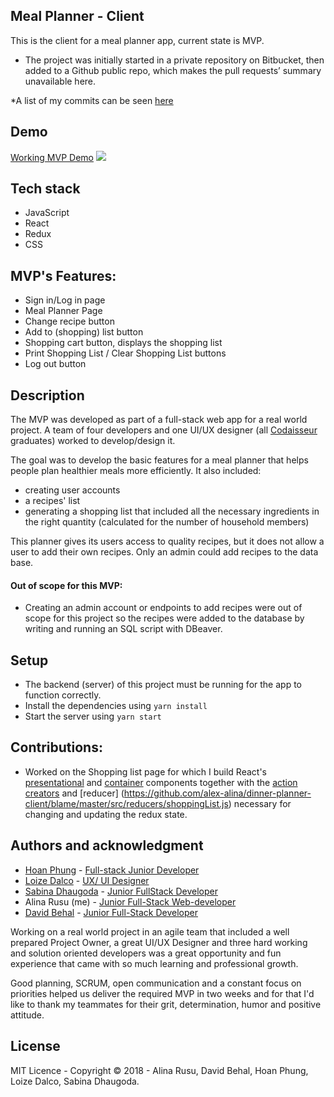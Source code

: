 ## Meal Planner - Client

This is the client for a meal planner app, current state is MVP.
* The project was initially started in a private repository on Bitbucket, then added to a Github public repo, which makes the pull requests’ summary unavailable here. 

*A list of my commits can be seen [here](https://github.com/alex-alina/dinner-planner-client/commits?author=alex-alina)

## Demo
[Working MVP Demo](https://loized.com/img/meal/video_meal.gif)
![](video_meal.gif)

## Tech stack
* JavaScript
* React
* Redux
* CSS

## MVP's Features:
* Sign in/Log in page
* Meal Planner Page 
* Change recipe button
* Add to (shopping) list button
* Shopping cart button, displays the shopping list
* Print Shopping List / Clear Shopping List buttons 
* Log out button

## Description
The MVP was developed as part of a full-stack web app for a real world project. A team of four developers and one UI/UX designer (all [Codaisseur](https://codaisseur.com/) graduates) worked to develop/design it. 

The goal was to develop the basic features for a meal planner that helps people plan healthier meals more efficiently. It also included:
- creating user accounts
- a recipes' list
- generating a shopping list that included all the necessary ingredients in the right quantity (calculated for the number of household members)

This planner gives its users access to quality recipes, but it does not allow a user to add their own recipes. Only an admin could add recipes to the data base. 

#### Out of scope for this MVP:
* Creating an admin account or endpoints to add recipes were out of scope for this project so the recipes were added to the database by writing and running an SQL script with DBeaver. 

## Setup
* The backend (server) of this project must be running for the app to function correctly.
* Install the dependencies using `yarn install`
* Start the server using `yarn start`

## Contributions:
* Worked on the Shopping list page for which I build React's [presentational](https://github.com/alex-alina/dinner-planner-client/blob/master/src/components/shoppingList/ShoppingList.js) and [container](https://github.com/alex-alina/dinner-planner-client/blob/master/src/components/shoppingList/ShoppingListContainer.js) components together with the [action creators](https://github.com/alex-alina/dinner-planner-client/blob/master/src/actions/shoppingList.js) and [reducer] (https://github.com/alex-alina/dinner-planner-client/blame/master/src/reducers/shoppingList.js) necessary for changing and updating the  redux state.

## Authors and acknowledgment
* [Hoan Phung](https://github.com/hoanphungt) - [Full-stack Junior Developer ](https://www.linkedin.com/in/hoanphung/)
* [Loize Dalco](https://loized.com/) - [UX/ UI Designer](https://www.linkedin.com/in/loize-dalco/)
* [Sabina Dhaugoda](https://github.com/sabeenski) - [Junior FullStack Developer](https://www.linkedin.com/in/sabinadhaugoda/)
* Alina Rusu (me) - [Junior Full-Stack Web-developer](https://www.linkedin.com/in/alina-rusu/)
* [David Behal](https://github.com/DavidB59) - [Junior Full-Stack Developer](https://www.linkedin.com/in/davidbehal/)

Working on a real world project in an agile team that included a well prepared Project Owner, a great UI/UX Designer and three hard working and solution oriented developers was a great opportunity and fun experience that came with so much learning and professional growth.

Good planning, SCRUM, open communication and a constant focus on priorities helped us deliver the required MVP in two weeks and for that I'd like to thank my teammates for their grit, determination, humor and positive attitude.


## License
MIT Licence - Copyright &copy; 2018 - Alina Rusu, David Behal, Hoan Phung, Loize Dalco, Sabina Dhaugoda.

